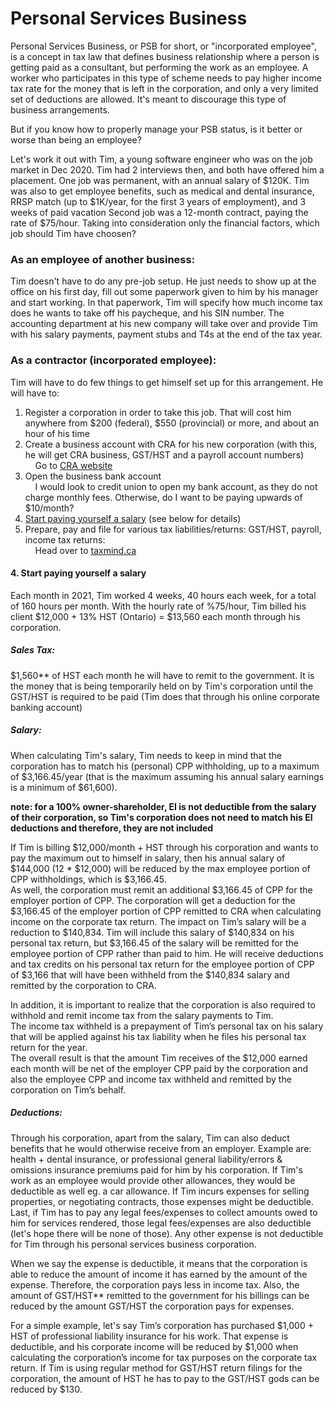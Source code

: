 # Personal Services Business

Personal Services Business, or PSB for short, or "incorporated employee", is a concept in tax law that defines business relationship where a person is getting paid as a consultant, but performing the work as an employee.  A worker who participates in this type of scheme needs to pay higher income tax rate for the money that is left in the corporation, and only a very limited set of deductions are allowed.  It's meant to discourage this type of business arrangements. 

But if you know how to properly manage your PSB status, is it better or worse than being an employee? 
 
Let's work it out with Tim, a young software engineer who was on the job market in Dec 2020. 
Tim had 2 interviews then, and both have offered him a placement. 
One job was permanent, with an annual salary of $120K. Tim was also to get employee benefits, such as medical and dental insurance, RRSP match (up to $1K/year, for the first 3 years of employment), and 3 weeks of paid vacation
Second job was a 12-month contract, paying the rate of $75/hour. 
Taking into consideration only the financial factors, which job should Tim have choosen?

### As an employee of another business:
 Tim doesn't have to do any pre-job setup. He just needs to show up at the office on his first day, fill out some paperwork given to him by his manager and start working.
In that paperwork, Tim will specify how much income tax does he wants to take off his paycheque, and his SIN number. 
The accounting department at his new company will take over and provide Tim with his salary payments, payment stubs and T4s at the end of the tax year.

### As a contractor (incorporated employee):
 Tim will have to do few things to get himself set up for this arrangement. 
He will have to:
1) Register a corporation in order to take this job. That will cost him anywhere from $200 (federal), $550 (provincial) or more, and about an hour of his time
2) Create a business account with CRA for his new corporation (with this, he will get CRA business, GST/HST and a payroll account numbers)   
&nbsp;&nbsp;&nbsp;&nbsp;Go to [CRA website](https://www.canada.ca/en/revenue-agency/services/tax/businesses/topics/registering-your-business/register.html)
3) Open the business bank account  
&nbsp;&nbsp;&nbsp;&nbsp;I would look to credit union to open my bank account, as they do not charge monthly fees. Otherwise, do I want to be paying upwards of $10/month?
4) [Start paying yourself a salary](####-4.-start-paying-yourself-a-salary) (see below for details)
5) Prepare, pay and file for various tax liabilities/returns: GST/HST, payroll, income tax returns:  
&nbsp;&nbsp;&nbsp;&nbsp;Head over to [taxmind.ca](https://taxmind.ca)


#### 4. Start paying yourself a salary
Each month in 2021, Tim worked 4 weeks, 40 hours each week, for a total of 160 hours per month. 
With the hourly rate of %75/hour, Tim billed his client $12,000 + 13% HST (Ontario) = $13,560 each month through his corporation. 
##### Sales Tax: 
$1,560** of HST each month he will have to remit to the government. 
It is the money that is being temporarily held on by Tim's corporation until the GST/HST is required to be paid (Tim does that through his online corporate banking account)

##### Salary:
When calculating Tim's salary, Tim needs to keep in mind that the corporation has to match his (personal) CPP withholding, up to a maximum of $3,166.45/year (that is the maximum assuming his annual salary earnings is a minimum of $61,600).  

**note: for a 100% owner-shareholder, EI is not deductible from the salary of their corporation, so Tim's corporation does not need to match his EI deductions and therefore, they are not included**  

If Tim is billing $12,000/month + HST through his corporation and wants to pay the maximum out to himself in salary, then his annual salary of $144,000 (12 * $12,000) will be reduced by the max employee portion of CPP withholdings, which is $3,166.45.  
As well, the corporation must remit an additional $3,166.45 of CPP for the employer portion of CPP. 
The corporation will get a deduction for the $3,166.45 of the employer portion of CPP remitted to CRA when calculating income on the corporate tax return.
The impact on Tim’s salary will be a reduction to $140,834. 
Tim will include this salary of $140,834 on his personal tax return, but $3,166.45 of the salary will be remitted for the employee portion of CPP rather than paid to him. 
He will receive deductions and tax credits on his personal tax return for the employee portion of CPP of $3,166 that will have been withheld from the $140,834 salary and remitted by the corporation to CRA.   

In addition, it is important to realize that the corporation is also required to withhold and remit income tax from the salary payments to Tim.  
The income tax withheld is a prepayment of Tim’s personal tax on his salary that will be applied against his tax liability when he files his personal tax return for the year.  
The overall result is that the amount Tim receives of the $12,000 earned each month will be net of the employer CPP paid by the corporation and also the employee CPP and income tax withheld and remitted by the corporation on Tim’s behalf. 
 
##### Deductions: 
Through his corporation, apart from the salary, Tim can also deduct benefits that he would otherwise receive from an employer. 
Example are: health + dental insurance, or professional general liability/errors & omissions insurance premiums paid for him by his corporation.
If Tim's work as an employee would provide other allowances, they would be deductible as well eg. a car allowance. 
If Tim incurs expenses for selling properties, or negotiating contracts, those expenses might be deductible. 
Last, if Tim has to pay any legal fees/expenses to collect amounts owed to him for services rendered, those legal fees/expenses are also deductible (let's hope there will be none of those). 
Any other expense is not deductible for Tim through his personal services business corporation.

When we say the expense is deductible, it means that the corporation is able to reduce the amount of income it has earned by the amount of the expense. 
Therefore, the corporation pays less in income tax. 
Also, the amount of GST/HST** remitted to the government for his billings can be reduced by the amount GST/HST the corporation pays for expenses. 

For a simple example, let's say Tim’s corporation has purchased $1,000 + HST of professional liability insurance for his work. 
That expense is deductible, and his corporate income will be reduced by $1,000 when calculating the corporation’s income for tax purposes on the corporate tax return. 
If Tim is using regular method for GST/HST return filings for the corporation, the amount of HST he has to pay to the GST/HST gods can be reduced by $130. 

